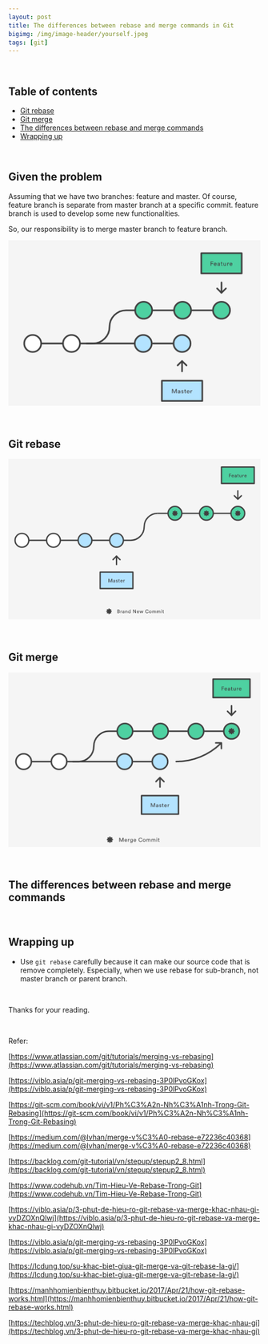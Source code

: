 ```yaml
---
layout: post
title: The differences between rebase and merge commands in Git
bigimg: /img/image-header/yourself.jpeg
tags: [git]
---
```





<br>

## Table of contents
- [Git rebase](#git-rebase)
- [Git merge](#git-merge)
- [The differences between rebase and merge commands](#the-differences-between-rebase-and-merge-commands)
- [Wrapping up](#wrapping-up)

<br>

## Given the problem
Assuming that we have two branches: feature and master. Of course, feature branch is separate from master branch at a specific commit. feature branch is used to develop some new functionalities.

So, our responsibility is to merge master branch to feature branch. 

![](../img/Git-guide/merge-rebase/summary-rebase-merge.png)

<br>

## Git rebase


![](../img/Git-guide/merge-rebase/git-rebase.png)


<br>

## Git merge


![](../img/Git-guide/merge-rebase/git-merge.png)

<br>

## The differences between rebase and merge commands



<br>

## Wrapping up
- Use ```git rebase``` carefully because it can make our source code that is remove completely. Especially, when we use rebase for sub-branch, not master branch or parent branch.

<br>

Thanks for your reading.

<br>

Refer:

[https://www.atlassian.com/git/tutorials/merging-vs-rebasing](https://www.atlassian.com/git/tutorials/merging-vs-rebasing)

[https://viblo.asia/p/git-merging-vs-rebasing-3P0lPvoGKox](https://viblo.asia/p/git-merging-vs-rebasing-3P0lPvoGKox)

[https://git-scm.com/book/vi/v1/Ph%C3%A2n-Nh%C3%A1nh-Trong-Git-Rebasing](https://git-scm.com/book/vi/v1/Ph%C3%A2n-Nh%C3%A1nh-Trong-Git-Rebasing)

[https://medium.com/@lvhan/merge-v%C3%A0-rebase-e72236c40368](https://medium.com/@lvhan/merge-v%C3%A0-rebase-e72236c40368)

[https://backlog.com/git-tutorial/vn/stepup/stepup2_8.html](https://backlog.com/git-tutorial/vn/stepup/stepup2_8.html)

[https://www.codehub.vn/Tim-Hieu-Ve-Rebase-Trong-Git](https://www.codehub.vn/Tim-Hieu-Ve-Rebase-Trong-Git)

[https://viblo.asia/p/3-phut-de-hieu-ro-git-rebase-va-merge-khac-nhau-gi-vyDZOXnQlwj](https://viblo.asia/p/3-phut-de-hieu-ro-git-rebase-va-merge-khac-nhau-gi-vyDZOXnQlwj)

[https://viblo.asia/p/git-merging-vs-rebasing-3P0lPvoGKox](https://viblo.asia/p/git-merging-vs-rebasing-3P0lPvoGKox)

[https://lcdung.top/su-khac-biet-giua-git-merge-va-git-rebase-la-gi/](https://lcdung.top/su-khac-biet-giua-git-merge-va-git-rebase-la-gi/)

[https://manhhomienbienthuy.bitbucket.io/2017/Apr/21/how-git-rebase-works.html](https://manhhomienbienthuy.bitbucket.io/2017/Apr/21/how-git-rebase-works.html)

[https://techblog.vn/3-phut-de-hieu-ro-git-rebase-va-merge-khac-nhau-gi](https://techblog.vn/3-phut-de-hieu-ro-git-rebase-va-merge-khac-nhau-gi)